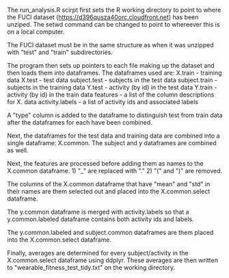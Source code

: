 The run_analysis.R scirpt first sets the R working directory to point to where the FUCI dataset (https://d396qusza40orc.cloudfront.net) has been unziped.  The setwd command can be changed to point to whereever this is on a local computer.

The FUCI dataset must be in the same structure as when it was unzipped with "test" and "train" subdirectories.

The program then sets up pointers to each file making up the dataset and then loads them into dataframes.  The dataframes used are:
			X.train - training data
			X.test - test data
			subject.test - subjects in the test data
			subject.train - subjects in the training data
			Y.test - activity (by id) in the test data
			Y.train - activity (by id) in the train data
			features - a list of the column descriptions for X. data
			activity.labels - a list of activity ids and associated labels

A "type" column is added to the dataframe to distinguish test from train data after the dataframes for each have been combined.

Next, the dataframes for the test data and training data are combined into a single dataframe: X.common. The subject and y dataframes are combined as well.

Next, the features are processed before adding them as names to the X.common dataframe.
		1) "_" are replaced with "."
		2) "(" and ")" are removed.

The columns of the X.common dataframe that have "mean" and "std" in their names are them selected out and placed into the X.common.select dataframe.

The y.common dataframe is merged with activity.labels so that a y.common.labeled dataframe contains both activity ids and labels.

The y.common.labeled and subject.common dataframes are them placed into the X.common.select dataframe.

Finally, averages are determined for every subject/activity in the X.common.select dataframe using ddplyr.  These averages are then written to "wearable_fitness_test_tidy.txt" on the working directory.
